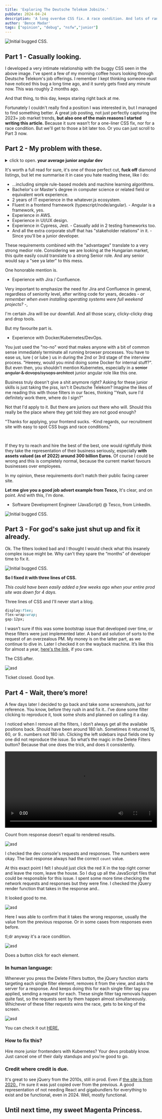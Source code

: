 ```yaml
---
title: 'Exploring The Deutsche Telekom Jobsite.'
pubDate: 2024-04-24 
description: 'A long overdue CSS fix. A race condition. And lots of ranting.'
author: 'Bence Madar'
tags: ["opinion", "debug", "nsfw","junior"]
---
```

<img src="https://pub-d6c34ccb68414a5bbfe746e44b7811ff.r2.dev/1-tkom/hero.png" alt="Initial bugged CSS.">

## Part 1 - Casually looking.

I developed a very intimate relationship with the buggy CSS seen in the above image. I've spent a few of my morning coffee hours looking through Deutsche Telekom's job offerings. I remember I kept thinking someone must have noticed this bug a long time ago, and it surely gets fixed any minute now. This was roughly 2 months ago.

<p class="middle"><span>And that thing, to this day, keeps staring right back at me.</span></p>

Fortunately I couldn't really find a position I was interested in, but I managed to find something better. A great job posting, not just perfectly capturing the 2023+ job market trends, **but also one of the main reasons I started writing this article.** Because it sure wasn’t for a one-liner CSS fix, nor for a race condition. But we'll get to those a bit later too. Or you can just scroll to Part 3 now.

## Part 2 - My problem with these.

<details>
    <summary>click to open. <b>your average junior angular dev</b></summary>
    <img src="https://pub-d6c34ccb68414a5bbfe746e44b7811ff.r2.dev/1-tkom/image2-min.png" alt="Your average junior angular developer job ad.">
</details>

It's worth a full read for sure, it's one of those perfect cut, **fuck off** diamond listings, but let me summarise it in case you hate reading these, like I do:

- ...including simple rule-based models and machine learning algorithms.
- Bachelor's or Master's degree in computer science or related field or equivalent work experience.
- 2 years of IT experience in the whatever.js ecosystem.
- Fluent in a frontend framework (typescript/node/angular). - Angular is a framework, yes.
- Experience in AWS.
- Experience in UI/UX design.
- Experience in Cypress, Jest. - Casually add in 2 testing frameworks too.
- And all the extra corporate stuff that has "stakeholder relations" in it. - Since you'll be a junior developer.

These requirements combined with the "advantages" translate to a very strong medior role. Considering we are looking at the Hungarian market, this quite easily could translate to a strong Senior role. And any senior would say a "see ya later" to this mess.

One honorable mention is.
- Experience with Jira / Confluence.

Very important to emphasize the need for Jira and Confluence in general, regardless of seniority level, after writing code for years, decades *- or remember when even installing operating systems were full weekend projects? -*,

<p class="middle"><span>I'm certain Jira will be our downfall. And all those scary, clicky-clicky drag and drop tools.</span></p>

But my favourite part is.
- Experience with Docker/Kubernetes/DevOps.

You just used the "no-no" word that makes anyone with a bit of common sense immediately terminate all running browser processes. You have to ease us, lure ( or lube ) us in during the 2nd or 3rd stage of the interview process. "Heeeey, would you mind doing some Docker for internal stuff?". But even then, you shouldn't mention Kubernetes, especially in a ~~senior angular & devops/sysops architect~~ junior angular role like this one.

Business truly doesn't give a shit anymore right? Asking for these junior skills is just taking the piss, isn't it Deutsche Telekom? Imagine the likes of me reading this with those filters in our faces, thinking "Yeah, sure I'd definitely work there, where do I sign?"

Not that I'd apply to it. But there are juniors out there who will. Should this really be the place where they get told they are not good enough?

<p class="middle"><span>"Thanks for applying, your frontend sucks. -Kind regards, our recruitment site with easy to spot CSS bugs and race conditions."</span></p>

<br>

If they try to reach and hire the best of the best, one would rightfully think they take the representation of their business seriously, especially **with assets valued (as of 2022) around 300 billion Euros.** Of course I could be wrong and this is completely normal, because the current market favours businesses over employees.

In my opinion, these requirements don’t match their public facing career site.

 **Let me give you a good job advert example from Tesco,** It's clear, and on point. And with this, I'm done.

- Software Development Engineer (JavaScript) @ Tesco, from LinkedIn.

<img src="https://pub-d6c34ccb68414a5bbfe746e44b7811ff.r2.dev/1-tkom/tesco.png" alt="Initial bugged CSS.">

## Part 3 - For god's sake just shut up and fix it already.


Ok. The filters looked bad and I thought I would check what this insanely complex issue might be. Why can't they spare the “months” of developer time to fix it.

<img src="https://pub-d6c34ccb68414a5bbfe746e44b7811ff.r2.dev/1-tkom/image1-min.png" alt="Initial bugged CSS.">

**So I fixed it with three lines of CSS.**

*This could have been easily added a few weeks ago when your entire prod site was down for 4 days.*

<p class="middle"><span>Three lines of CSS and I'll never start a blog.</span></p>

```css
display:flex;
flex-wrap:wrap;
gap:12px;
```

I wasn’t sure if this was some bootstrap issue that developed over time, or these filters were just implemented later. A band aid solution of sorts to the request of an overzealous PM. My money is on the latter part, as we continue to dive in. Later I checked it on the wayback machine. It’s like this for almost a year, <a class="offlink" href="https://web.archive.org/web/20230922203632/https://www.deutschetelekomitsolutions.hu/en/open-positions/">here's the link,</a> if you care.


The CSS:after.

<img src="https://pub-d6c34ccb68414a5bbfe746e44b7811ff.r2.dev/1-tkom/image4-min.png" alt="asd">

<p class="middle"><span>Ticket closed. Good bye.</span></p>

## Part 4 - Wait, there’s more!

A few days later I decided to go back and take some screenshots, just for reference. You know, before they rush in and fix it..
I’ve done some filter clicking to reproduce it, took some shots and planned on calling it a day.

I noticed when I remove all the filters, I don’t always get all the available positions back. Should have been around 180 ish. Sometimes it returned 15, 60, or 9.. numbers not 180 ish. Clicking the left sidebars input fields one by one did not reproduce the issue. So what’s the magic in the Delete Filters button? Because that one does the trick, and does it consistently. 

<video width="100%" controls>
    <source src="https://pub-d6c34ccb68414a5bbfe746e44b7811ff.r2.dev/1-tkom/vidfor8.mp4">
</video>

Count from response doesn’t equal to rendered results.

<img src="https://pub-d6c34ccb68414a5bbfe746e44b7811ff.r2.dev/1-tkom/image5-min.png" alt="asd">

I checked the dev console's requests and responses. The numbers were okay. The last response always had the correct `count` value.

At this exact point I felt I should just click the red X in the top right corner and leave the room, leave the house. So I dug up all the JavaScript files that could be responsible for this issue. I spent some more time checking the network requests and responses but they were fine. I checked the jQuery render function that takes in the response and..

It looked good to me.

<img src="https://pub-d6c34ccb68414a5bbfe746e44b7811ff.r2.dev/1-tkom/image6-min.png" alt="asd">

Here I was able to confirm that it takes the wrong response, usually the value from the previous response. Or in some cases from responses even before.

<p class="middle"><span>tl;dr anyway it's a race condition.</span></p> 

<img src="https://pub-d6c34ccb68414a5bbfe746e44b7811ff.r2.dev/1-tkom/image7-min.png" alt="asd">

Does a button click for each element.

### In human language:

Whenever you press the Delete Filters button, the jQuery function starts targeting each single filter element, removes it from the view, and asks the server for a response. And keeps doing this for each single filter tag you applied, sending a request for each. These single filter tag removals happen quite fast, so the requests sent by them happen almost simultaneously. Whichever of these filter requests wins the race, gets to be king of the screen. 

<img src="https://pub-d6c34ccb68414a5bbfe746e44b7811ff.r2.dev/1-tkom/image8-min.png" alt="asd">

You can check it out <a class="offlink" href="https://www.deutschetelekomitsolutions.hu/en/open-positions/">HERE.</a>

### How to fix this?

Hire more junior frontenders with Kubernetes? Your devs probably know. Just cancel one of their daily standups and you're good to go.

### Credit where credit is due.

It's great to see jQuery from the 2010s, still in prod. Even if <a class="offlink" href="https://web.archive.org/web/20201124150805/https://www.deutschetelekomitsolutions.hu/karrier/nyitott-poziciok/">the site is from 2020.</a>, I'm sure it was just copied over from the previous. A good representation of not needing React and gigabundlers for everything to exist and be functional, even in 2024. Well, mostly functional. 


## Until next time, my sweet Magenta Princess.

